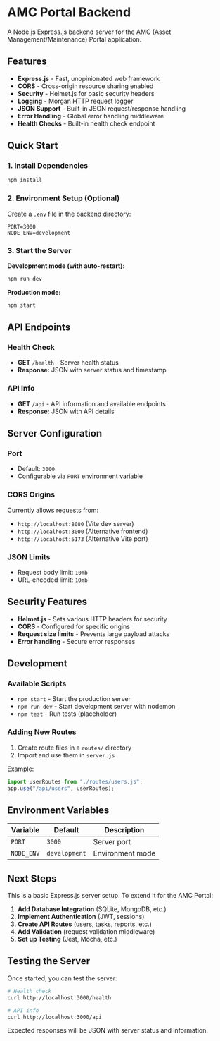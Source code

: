 # AMC Portal Backend

A Node.js Express.js backend server for the AMC (Asset Management/Maintenance) Portal application.

## Features

- **Express.js** - Fast, unopinionated web framework
- **CORS** - Cross-origin resource sharing enabled
- **Security** - Helmet.js for basic security headers
- **Logging** - Morgan HTTP request logger
- **JSON Support** - Built-in JSON request/response handling
- **Error Handling** - Global error handling middleware
- **Health Checks** - Built-in health check endpoint

## Quick Start

### 1. Install Dependencies

```bash
npm install
```

### 2. Environment Setup (Optional)

Create a `.env` file in the backend directory:

```env
PORT=3000
NODE_ENV=development
```

### 3. Start the Server

**Development mode (with auto-restart):**

```bash
npm run dev
```

**Production mode:**

```bash
npm start
```

## API Endpoints

### Health Check

- **GET** `/health` - Server health status
- **Response:** JSON with server status and timestamp

### API Info

- **GET** `/api` - API information and available endpoints
- **Response:** JSON with API details

## Server Configuration

### Port

- Default: `3000`
- Configurable via `PORT` environment variable

### CORS Origins

Currently allows requests from:

- `http://localhost:8080` (Vite dev server)
- `http://localhost:3000` (Alternative frontend)
- `http://localhost:5173` (Alternative Vite port)

### JSON Limits

- Request body limit: `10mb`
- URL-encoded limit: `10mb`

## Security Features

- **Helmet.js** - Sets various HTTP headers for security
- **CORS** - Configured for specific origins
- **Request size limits** - Prevents large payload attacks
- **Error handling** - Secure error responses

## Development

### Available Scripts

- `npm start` - Start the production server
- `npm run dev` - Start development server with nodemon
- `npm test` - Run tests (placeholder)

### Adding New Routes

1. Create route files in a `routes/` directory
2. Import and use them in `server.js`

Example:

```javascript
import userRoutes from "./routes/users.js";
app.use("/api/users", userRoutes);
```

## Environment Variables

| Variable   | Default       | Description      |
| ---------- | ------------- | ---------------- |
| `PORT`     | `3000`        | Server port      |
| `NODE_ENV` | `development` | Environment mode |

## Next Steps

This is a basic Express.js server setup. To extend it for the AMC Portal:

1. **Add Database Integration** (SQLite, MongoDB, etc.)
2. **Implement Authentication** (JWT, sessions)
3. **Create API Routes** (users, tasks, reports, etc.)
4. **Add Validation** (request validation middleware)
5. **Set up Testing** (Jest, Mocha, etc.)

## Testing the Server

Once started, you can test the server:

```bash
# Health check
curl http://localhost:3000/health

# API info
curl http://localhost:3000/api
```

Expected responses will be JSON with server status and information.
